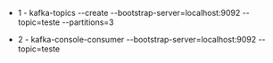 - 1 - kafka-topics --create --bootstrap-server=localhost:9092 --topic=teste --partitions=3

- 2 - kafka-console-consumer --bootstrap-server=localhost:9092 --topic=teste

